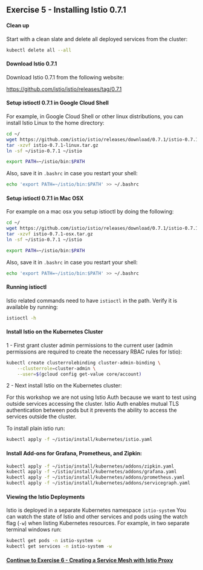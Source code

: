 ## Exercise 5 - Installing Istio 0.7.1

#### Clean up

Start with a clean slate and delete all deployed services from the cluster:

```sh
kubectl delete all --all
```

#### Download Istio 0.7.1

Download Istio 0.7.1 from the following website:

https://github.com/istio/istio/releases/tag/0.7.1

#### Setup istioctl 0.7.1 in Google Cloud Shell

For example, in Google Cloud Shell or other linux distributions, you can install Istio Linux to the home directory:

```sh
cd ~/
wget https://github.com/istio/istio/releases/download/0.7.1/istio-0.7.1-linux.tar.gz
tar -xzvf istio-0.7.1-linux.tar.gz
ln -sf ~/istio-0.7.1 ~/istio
```

```sh
export PATH=~/istio/bin:$PATH
```

Also, save it in `.bashrc` in case you restart your shell:
```sh
echo 'export PATH=~/istio/bin:$PATH' >> ~/.bashrc
```

#### Setup istioctl 0.7.1 in Mac OSX

For example on a mac osx you setup istioctl by doing the following:

```sh
cd ~/
wget https://github.com/istio/istio/releases/download/0.7.1/istio-0.7.1-osx.tar.gz
tar -xzvf istio-0.7.1-osx.tar.gz
ln -sf ~/istio-0.7.1 ~/istio
```

```sh
export PATH=~/istio/bin:$PATH
```

Also, save it in `.bashrc` in case you restart your shell:
```sh
echo 'export PATH=~/istio/bin:$PATH' >> ~/.bashrc
```


#### Running istioctl

Istio related commands need to have `istioctl` in the path. Verify it is available by running:

```sh
istioctl -h
```

#### Install Istio on the Kubernetes Cluster

1 - First grant cluster admin permissions to the current user (admin permissions are required to create the necessary RBAC rules for Istio):

```sh
kubectl create clusterrolebinding cluster-admin-binding \
    --clusterrole=cluster-admin \
    --user=$(gcloud config get-value core/account)
```
2 - Next install Istio on the Kubernetes cluster:

For this workshop we are not using Istio Auth because we want to test using outside services accessing the cluster.  Istio Auth enables mutual TLS authentication between pods but it prevents the ability to access the services outside the cluster.

To install plain istio run:

```sh
kubectl apply -f ~/istio/install/kubernetes/istio.yaml
```


####  Install Add-ons for Grafana, Prometheus, and Zipkin:

```sh
kubectl apply -f ~/istio/install/kubernetes/addons/zipkin.yaml
kubectl apply -f ~/istio/install/kubernetes/addons/grafana.yaml
kubectl apply -f ~/istio/install/kubernetes/addons/prometheus.yaml
kubectl apply -f ~/istio/install/kubernetes/addons/servicegraph.yaml
```

#### Viewing the Istio Deployments

Istio is deployed in a separate Kubernetes namespace `istio-system`  You can watch the state of Istio and other services and pods using the watch flag (`-w`) when listing Kubernetes resources. For example, in two separate terminal windows run:

```sh
kubectl get pods -n istio-system -w
kubectl get services -n istio-system -w
```

#### [Continue to Exercise 6 - Creating a Service Mesh with Istio Proxy](../exercise-6/README.md)
